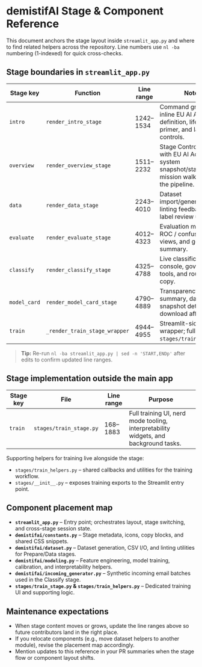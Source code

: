 # demistifAI Stage & Component Reference

This document anchors the stage layout inside `streamlit_app.py` and where to find related helpers across the repository. Line
numbers use `nl -ba` numbering (1-indexed) for quick cross-checks.

## Stage boundaries in `streamlit_app.py`
| Stage key | Function | Line range | Notes |
| --- | --- | --- | --- |
| `intro` | `render_intro_stage` | 1242–1534 | Command grid with inline EU AI Act definition, lifecycle primer, and launch controls. |
| `overview` | `render_overview_stage` | 1511–2232 | Stage Control Room with EU AI Act framing, system snapshot/status, and mission walkthrough of the pipeline. |
| `data` | `render_data_stage` | 2243–4010 | Dataset import/generation, linting feedback, and label review utilities. |
| `evaluate` | `render_evaluate_stage` | 4012–4323 | Evaluation metrics, ROC / confusion matrix views, and governance summary. |
| `classify` | `render_classify_stage` | 4325–4788 | Live classification console, governance tools, and routing copy. |
| `model_card` | `render_model_card_stage` | 4790–4889 | Transparency summary, dataset snapshot details, and download affordances. |
| `train` | `_render_train_stage_wrapper` | 4944–4955 | Streamlit-side wrapper; full UI lives in `stages/train_stage.py`. |

> **Tip:** Re-run `nl -ba streamlit_app.py | sed -n 'START,ENDp'` after edits to confirm updated line ranges.

## Stage implementation outside the main app
| Stage key | File | Line range | Purpose |
| --- | --- | --- | --- |
| `train` | `stages/train_stage.py` | 168–1883 | Full training UI, nerd mode tooling, interpretability widgets, and background tasks. |

Supporting helpers for training live alongside the stage:
- `stages/train_helpers.py` – shared callbacks and utilities for the training workflow.
- `stages/__init__.py` – exposes training exports to the Streamlit entry point.

## Component placement map
- **`streamlit_app.py`** – Entry point; orchestrates layout, stage switching, and cross-stage session state.
- **`demistifai/constants.py`** – Stage metadata, icons, copy blocks, and shared CSS snippets.
- **`demistifai/dataset.py`** – Dataset generation, CSV I/O, and linting utilities for Prepare/Data stages.
- **`demistifai/modeling.py`** – Feature engineering, model training, calibration, and interpretability helpers.
- **`demistifai/incoming_generator.py`** – Synthetic incoming email batches used in the Classify stage.
- **`stages/train_stage.py` & `stages/train_helpers.py`** – Dedicated training UI and supporting logic.

## Maintenance expectations
- When stage content moves or grows, update the line ranges above so future contributors land in the right place.
- If you relocate components (e.g., move dataset helpers to another module), revise the placement map accordingly.
- Mention updates to this reference in your PR summaries when the stage flow or component layout shifts.
